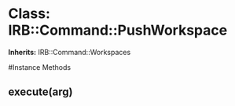 # Class: IRB::Command::PushWorkspace
**Inherits:** IRB::Command::Workspaces
    




#Instance Methods
## execute(arg) [](#method-i-execute)

